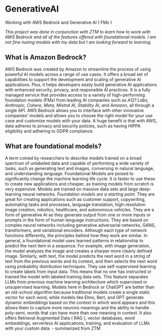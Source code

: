 # GenerativeAI 
Working with AWS Bedrock and Generative AI ( FMs ) 

*This project was done in conjunction with ZTM to learn how to work with AWS Bedrock and all of the features offered with foundational models.  I am not fine-tuning models with my data but I am looking forward to learning.* 

## What is Amazon Bedrock?

AWS Bedrock was created by Amazon to streamline the process of using powerful AI models across a range of use cases. It offers a broad set of capabilities to support the development and scaling of generative AI applications.
Plus, it helps developers easily build generative AI applications with enhanced security, privacy, and responsible AI practices. 
It is a fully managed service that provides access to a variety of high-performing foundation models (FMs) from leading AI companies such as *A121 Labs, Anthropic, Cohere, Meta, Mistral AI, Stability AI, and Amazon,* all through a single API.
AWS Bedrock allows you to interface with other innovative companies' models and allows you to choose the right model for your use case and customize models with your data. 
A huge benefit is that with AWS, data adheres to privacy and security policies, such as having HIPPA eligibility and adhering to GDPR compliance.

##  What are foundational models?

A term coined by researchers to describe models trained on a broad spectrum of unlabeled data and capable of performing a wide variety of tasks, such as generating text and images, conversing in natural language, and understanding language. Foundational Models are poised to significantly change the machine learning life cycle. It is faster to use these to create new applications and cheaper, as training models from scratch is very expensive. Models are trained on massive data sets and large deep-learning neural networks. *Foundation models are a starting point.*  They are great for creating applications such as customer support, copywriting, automating tasks and processes, language translation, high-resolution image creation, robotics, healthcare, and autonomous vehicles. They are a form of generative AI as they generate output from one or more inputs or prompts in the form of human language instructions. They are based on complex neural networks including generative adversarial networks, GANS, transformers, and variational encoders. Although each type of network functions differently, the principles behind how they work are similar. In general, a foundational model uses learned patterns in relationship to predict the next item in a sequence. For example, with image generation, the model analyzes the image and creates a sharper more clearly defined image. Similarly, with text, the model predicts the next word in a string of text from the previous words and its context, and then selects the next word using probability distribution techniques. They use self-supervised learning to create labels from input data. This means that no one has instructed or trained the model with labeled training data sets. This feature separates LLMs from previous machine learning architecture which supervised or unsupervised learning. Models here in Bedrock or ChatGPT are better than an old-school algorithm because traditional models create a single static vector for each word, while models like Elmo, Bert, and GPT generate dynamic embeddings based on the context in which word appears and this allows them to capture more neurons meanings and the ability to handle poly-semi, words that can have more than one meaning in context. It also offers Retrieval Augmented Data ( RAG ), vector databases, word embeddings, serverless AI applications, training, and evaluation of LLMs with your custom data. - summarized from ZTM






 
